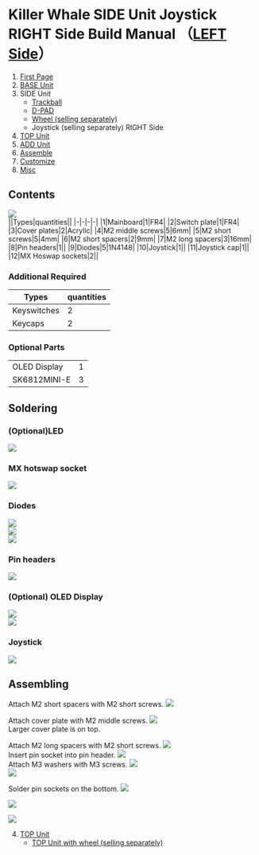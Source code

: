 # Killer Whale SIDE Unit Joystick RIGHT Side Build Manual （[LEFT Side](../leftside/3_SIDE_JOYSTICK.md)）

1. [First Page](../README_EN.md)
2. [BASE Unit](../rightside/2_BASE.md)
3. SIDE Unit
   - [Trackball](../rightside/3_SIDE_TRACKBALL.md)
   - [D-PAD](../rightside/3_SIDE_DPAD.md)
   - [Wheel (selling separately)](../rightside/3_SIDE_WHEEL.md)
   - Joystick (selling separately) RIGHT Side
4. [TOP Unit](../rightside/4_TOP.md)
5. [ADD Unit](../rightside/5_ADD.md)
6. [Assemble](../rightside/6_ASSEMBLE.md)
7. [Customize](../rightside/7_CUSTOM.md)
8. [Misc](../rightside/8_MISC.md)


## Contents
![](../img/joystick/IMG_5459.jpg)    
||Types|quantities||
|-|-|-|-|
|1|Mainboard|1|FR4|
|2|Switch plate|1|FR4|
|3|Cover plates|2|Acrylic|
|4|M2 middle screws|5|6mm|
|5|M2 short screws|5|4mm|
|6|M2 short spacers|2|9mm|
|7|M2 long spacers|3|16mm|
|8|Pin headers|1||
|9|Diodes|5|1N4148|
|10|Joystick|1||
|11|Joystick cap|1||
|12|MX Hoswap sockets|2||

### Additional Required
|Types|quantities|
|-|-|
|Keyswitches|2|
|Keycaps|2|

### Optional Parts
<table>
    <tr>
      <td>OLED Display</a></td> 
      <td>1</td>
    </tr>
    <tr>
      <td>SK6812MINI-E</td>
      <td>3</td>
    </tr>
 </table>


## Soldering
### (Optional)LED  
![](../img/joystick/IMG_5466.jpg)  
### MX hotswap socket
![](../img/joystick/IMG_5474.jpg)  
### Diodes
![](../img/diode.jpg)  
![](../img/joystick/IMG_5477.jpg)  
![](../img/joystick/IMG_5481.jpg)  

### Pin headers
![](../img/joystick/IMG_5491.jpg)  


### (Optional) OLED Display
![](../img/joystick/IMG_5502.jpg)   
![](../img/trackball/IMG_5116.jpg)  
### Joystick 
![](../img/joystick/IMG_5506.jpg)  



## Assembling
Attach M2 short spacers with M2 short screws. 
![](../img/joystick/IMG_5515.jpg)  
  
Attach cover plate with M2 middle screws.
![](../img/joystick/IMG_5519.jpg)  
Larger cover plate is on top.


Attach M2 long spacers with M2 short screws.
![](../img/joystick/IMG_5520.jpg)  
Insert pin socket into pin header.
![](../img/joystick/IMG_5524.jpg)  
Attach M3 washers with M3 screws. 
![](../img/trackball/IMG_5169.jpg)    
![](../img/joystick/IMG_5531.jpg)  

Solder pin sockets on the bottom.
![](../img/trackball/IMG_5184.jpg)  

![](../img/joystick/IMG_5541.jpg)  

![](../img/joystick/IMG_5549.jpg)  

4. [TOP Unit](../rightside/4_TOP.md)
   - [TOP Unit with wheel (selling separately)](../rightside/4_TOP_WHEEL.md)


